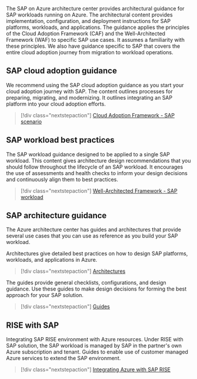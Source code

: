 The SAP on Azure architecture center provides architectural guidance for SAP workloads running on Azure. The architectural content  provides implementation, configuration, and deployment instructions for SAP platforms, workloads, and applications. The guidance applies the principles of the Cloud Adoption Framework (CAF) and the Well-Architected Framework (WAF) to specific SAP use cases. It assumes a familiarity with these principles. We also have guidance specific to SAP that covers the entire cloud adoption journey from migration to workload operations.

## SAP cloud adoption guidance

We recommend using the SAP cloud adoption guidance as you start your cloud adoption journey with SAP. The content outlines processes for preparing, migrating, and modernizing. It outlines integrating an SAP platform into your cloud adoption efforts.

>[!div class="nextstepaction"]
> [Cloud Adoption Framework - SAP scenario](/azure/cloud-adoption-framework/scenarios/sap/)

## SAP workload best practices

The SAP workload guidance designed to be applied to a single SAP workload. This content gives architecture design recommendations that you should follow throughout the lifecycle of an SAP workload. It encourages the use of assessments and health checks to inform your design decisions and continuously align them to best practices.

>[!div class="nextstepaction"]
> [Well-Architected Framework - SAP workload](/azure/architecture/framework/sap/overview)

## SAP architecture guidance

The Azure architecture center has guides and architectures that provide several use cases that you can use as reference as you build your SAP workload.

Architectures give detailed best practices on how to design SAP platforms, workloads, and applications in Azure.
>[!div class="nextstepaction"]
>[Architectures](../../guide/sap/sap-s4hana.yml)

The guides provide general checklists, configurations, and design guidance. Use these guides to make design decisions for forming the best approach for your SAP solution.
>[!div class="nextstepaction"]
>[Guides](../../guide/sap/sap-whole-landscape.yml)

## RISE with SAP

Integrating SAP RISE environment with Azure resources. Under RISE with SAP solution, the SAP workload is managed by SAP in the partner's own Azure subscription and tenant. Guides to enable use of customer managed Azure services to extend the SAP environment.
>[!div class="nextstepaction"]
>[Integrating Azure with SAP RISE](/azure/virtual-machines/workloads/sap/rise-integration)